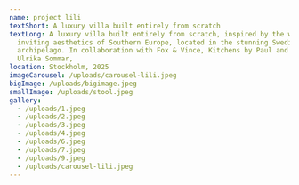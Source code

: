 ```yaml
---
name: project lili
textShort: A luxury villa built entirely from scratch
textLong: A luxury villa built entirely from scratch, inspired by the warm and
  inviting aesthetics of Southern Europe, located in the stunning Swedish
  archipelago. In collaboration with Fox & Vince, Kitchens by Paul and landscape architect
  Ulrika Sommar,
location: Stockholm, 2025
imageCarousel: /uploads/carousel-lili.jpeg
bigImage: /uploads/bigimage.jpeg
smallImage: /uploads/stool.jpeg
gallery:
  - /uploads/1.jpeg
  - /uploads/2.jpeg
  - /uploads/3.jpeg
  - /uploads/4.jpeg
  - /uploads/6.jpeg
  - /uploads/7.jpeg
  - /uploads/9.jpeg
  - /uploads/carousel-lili.jpeg
---
```

